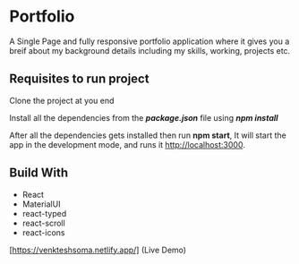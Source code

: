 # Portfolio

A Single Page and fully responsive portfolio application where it gives you a breif about my background details including my skills, working, projects etc.

## Requisites to run project

Clone the project at you end

Install all the dependencies from the ***package.json*** file using ***npm install***

After all the dependencies gets installed then run **npm start**, It will start the app in the development mode, and runs it [http://localhost:3000](http://localhost:3000).

## Build With
* React
* MaterialUI
* react-typed
* react-scroll
* react-icons

[https://venkteshsoma.netlify.app/] (Live Demo)
